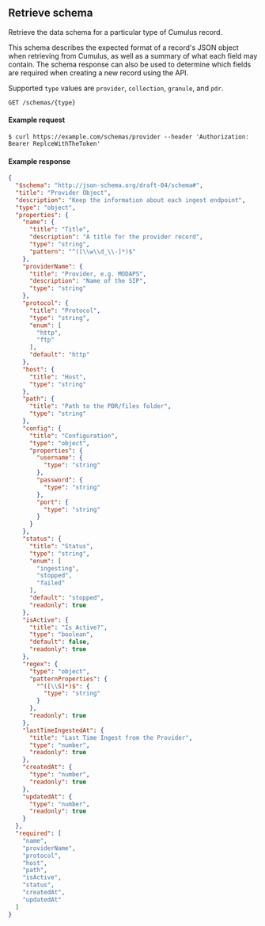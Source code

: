 ## Retrieve schema

Retrieve the data schema for a particular type of Cumulus record.

This schema describes the expected format of a record's JSON object when retrieving from Cumulus, as well as a summary of what each field may contain. The schema response can also be used to determine which fields are required when creating a new record using the API.

Supported `type` values are `provider`, `collection`, `granule`, and `pdr`.

```endpoint
GET /schemas/{type}
```

#### Example request

```curl
$ curl https://example.com/schemas/provider --header 'Authorization: Bearer ReplceWithTheToken'
```

#### Example response

```json
{
  "$schema": "http://json-schema.org/draft-04/schema#",
  "title": "Provider Object",
  "description": "Keep the information about each ingest endpoint",
  "type": "object",
  "properties": {
    "name": {
      "title": "Title",
      "description": "A title for the provider record",
      "type": "string",
      "pattern": "^([\\w\\d_\\-]*)$"
    },
    "providerName": {
      "title": "Provider, e.g. MODAPS",
      "description": "Name of the SIP",
      "type": "string"
    },
    "protocol": {
      "title": "Protocol",
      "type": "string",
      "enum": [
        "http",
        "ftp"
      ],
      "default": "http"
    },
    "host": {
      "title": "Host",
      "type": "string"
    },
    "path": {
      "title": "Path to the PDR/files folder",
      "type": "string"
    },
    "config": {
      "title": "Configuration",
      "type": "object",
      "properties": {
        "username": {
          "type": "string"
        },
        "password": {
          "type": "string"
        },
        "port": {
          "type": "string"
        }
      }
    },
    "status": {
      "title": "Status",
      "type": "string",
      "enum": [
        "ingesting",
        "stopped",
        "failed"
      ],
      "default": "stopped",
      "readonly": true
    },
    "isActive": {
      "title": "Is Active?",
      "type": "boolean",
      "default": false,
      "readonly": true
    },
    "regex": {
      "type": "object",
      "patternProperties": {
        "^([\\S]*)$": {
          "type": "string"
        }
      },
      "readonly": true
    },
    "lastTimeIngestedAt": {
      "title": "Last Time Ingest from the Provider",
      "type": "number",
      "readonly": true
    },
    "createdAt": {
      "type": "number",
      "readonly": true
    },
    "updatedAt": {
      "type": "number",
      "readonly": true
    }
  },
  "required": [
    "name",
    "providerName",
    "protocol",
    "host",
    "path",
    "isActive",
    "status",
    "createdAt",
    "updatedAt"
  ]
}
```
